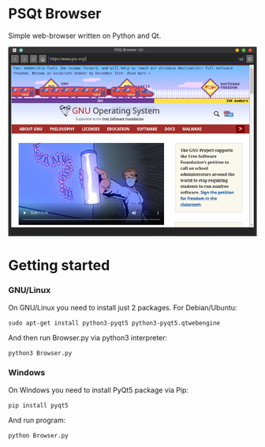 # PSQt Browser
Simple web-browser written on Python and Qt.

![alt text](https://github.com/Oknolaz/PSQt-browser/blob/main/browser.png?raw=true)

# Getting started
### GNU/Linux
On GNU/Linux you need to install just 2 packages. For Debian/Ubuntu:
```
sudo apt-get install python3-pyqt5 python3-pyqt5.qtwebengine
```
And then run Browser.py via python3 interpreter:
```
python3 Browser.py
```

### Windows
On Windows you need to install PyQt5 package via Pip:
```
pip install pyqt5
```
And run program:
```
python Browser.py
```
